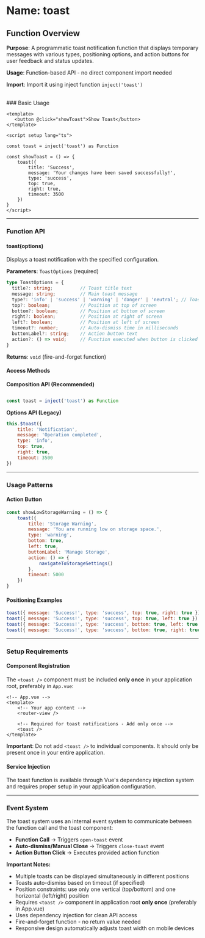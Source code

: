 # Name: toast
## Function Overview

**Purpose**: A programmatic toast notification function that displays temporary messages with various types, positioning options, and action buttons for user feedback and status updates.

**Usage**: Function-based API - no direct component import needed

**Import**: Import it using inject function `inject('toast')`

<br />
### Basic Usage

```vue
<template>
   <button @click="showToast">Show Toast</button>
</template>

<script setup lang="ts">

const toast = inject('toast') as Function

const showToast = () => {
    toast({
        title: 'Success',
        message: 'Your changes have been saved successfully!',
        type: 'success',
        top: true,
        right: true,
        timeout: 3500
    })
}
</script>
```

---

### Function API

#### toast(options)
Displays a toast notification with the specified configuration.

**Parameters**: `ToastOptions` (required)

```typescript
type ToastOptions = {
  title?: string;          // Toast title text
  message: string;         // Main toast message
  type?: 'info' | 'success' | 'warning' | 'danger' | 'neutral'; // Toast type (default: 'danger')
  top?: boolean;           // Position at top of screen
  bottom?: boolean;        // Position at bottom of screen
  right?: boolean;         // Position at right of screen
  left?: boolean;          // Position at left of screen
  timeout?: number;        // Auto-dismiss time in milliseconds
  buttonLabel?: string;    // Action button text
  action?: () => void;     // Function executed when button is clicked
}
```

**Returns**: `void` (fire-and-forget function)

#### Access Methods

**Composition API (Recommended)**
```javascript

const toast = inject('toast') as Function
```

**Options API (Legacy)**
```javascript
this.$toast({
    title: 'Notification',
    message: 'Operation completed',
    type: 'info',
    top: true,
    right: true,
    timeout: 3500
})
```

---

### Usage Patterns

#### Action Button
```javascript
const showLowStorageWarning = () => {
    toast({
        title: 'Storage Warning',
        message: 'You are running low on storage space.',
        type: 'warning',
        bottom: true,
        left: true,
        buttonLabel: 'Manage Storage',
        action: () => {
            navigateToStorageSettings()
        },
        timeout: 5000
    })
}
```

#### Positioning Examples
```javascript
toast({ message: 'Success!', type: 'success', top: true, right: true })
toast({ message: 'Success!', type: 'success', top: true, left: true })
toast({ message: 'Success!', type: 'success', bottom: true, left: true })
toast({ message: 'Success!', type: 'success', bottom: true, right: true })
```

---

### Setup Requirements

#### Component Registration
The `<toast />` component must be included **only once** in your application root, preferably in `App.vue`:

```vue
<!-- App.vue -->
<template>
    <!-- Your app content -->
    <router-view />
    
    <!-- Required for toast notifications - Add only once -->
    <toast />
</template>
```

**Important**: Do not add `<toast />` to individual components. It should only be present once in your entire application.

#### Service Injection
The toast function is available through Vue's dependency injection system and requires proper setup in your application configuration.

---

### Event System

The toast system uses an internal event system to communicate between the function call and the toast component:

- **Function Call** → Triggers `open-toast` event
- **Auto-dismiss/Manual Close** → Triggers `close-toast` event
- **Action Button Click** → Executes provided action function

**Important Notes:**
- Multiple toasts can be displayed simultaneously in different positions
- Toasts auto-dismiss based on timeout (if specified)
- Position constraints: use only one vertical (top/bottom) and one horizontal (left/right) position
- Requires `<toast />` component in application root **only once** (preferably in App.vue)
- Uses dependency injection for clean API access
- Fire-and-forget function - no return value needed
- Responsive design automatically adjusts toast width on mobile devices